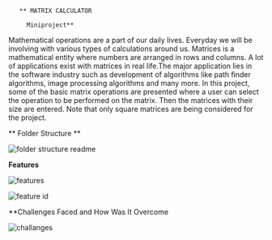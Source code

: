        ** MATRIX CALCULATOR
          
         Miniproject**
         
 Mathematical operations are a part of our daily lives. Everyday we will be involving with various types of calculations around us. Matrices is a mathematical entity where numbers are arranged in rows and columns. A lot of applications exist with matrices in real life.The major application lies in the software industry such as development of algorithms like path finder algorithms, image processing algorithms and many more. In this project, some of the basic matrix operations are presented where a user can select the operation to be performed on the matrix. Then the matrices with their size are entered. Note that only square matrices are being considered for the project.
 

         
   **  Folder Structure    **
   
   ![folder structure readme](https://user-images.githubusercontent.com/59051114/160168468-6a5cb58b-4e22-42a6-bdbd-a1c564d483b7.png)


**Features**

![features](https://user-images.githubusercontent.com/59051114/160168860-b0c3d59e-556a-4aa6-a1fd-477accf7d552.png)


![feature id](https://user-images.githubusercontent.com/59051114/160169159-1db4e1f3-b6b1-4ab5-97b9-939c710468a5.png)


**Challenges Faced and How Was It Overcome


![challanges](https://user-images.githubusercontent.com/59051114/160169516-6bbdd957-b32f-423a-a8d5-ae1d72acb89b.png)
